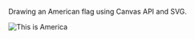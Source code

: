 Drawing an American flag using Canvas API and SVG.

![This is America](https://cdn.glitch.com/1204dc19-71d2-44e9-a316-b81b8785709d%2FScreenshot%202019-02-14%2015.17.31.png?1550175484523)

